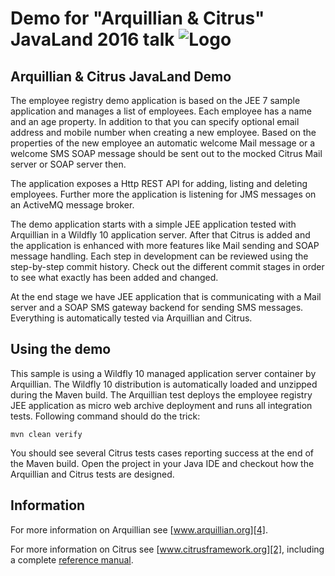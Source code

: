 Demo for "Arquillian &amp; Citrus" JavaLand 2016 talk ![Logo][1]
==============

Arquillian &amp; Citrus JavaLand Demo
---------

The employee registry demo application is based on the JEE 7 sample application and manages a list of employees. Each employee has a name and an age property. In addition to that you can
specify optional email address and mobile number when creating a new employee. Based on the properties of the new employee an automatic welcome Mail message or a welcome SMS SOAP message should 
be sent out to the mocked Citrus Mail server or SOAP server then.

The application exposes a Http REST API for adding, listing and deleting employees. Further more the application is listening for JMS messages on an ActiveMQ message broker.

The demo application starts with a simple JEE application tested with Arquillian in a Wildfly 10 application server. After that Citrus is added and the application is enhanced with more
features like Mail sending and SOAP message handling. Each step in development can be reviewed using the step-by-step commit history. Check out the different commit stages in order to see what 
exactly has been added and changed.

At the end stage we have JEE application that is communicating with a Mail server and a SOAP SMS gateway backend for sending SMS messages. Everything is automatically tested via Arquillian
and Citrus.

Using the demo
---------

This sample is using a Wildfly 10 managed application server container by Arquillian. The Wildfly 10 distribution is automatically loaded and unzipped during the Maven build.
The Arquillian test deploys the employee registry JEE application as micro web archive deployment and runs all integration tests. Following command should do the trick:

```
mvn clean verify
```

You should see several Citrus tests cases reporting success at the end of the Maven build. Open the project in your Java IDE and checkout how the Arquillian and Citrus tests are designed. 

Information
---------

For more information on Arquillian see [www.arquillian.org][4].

For more information on Citrus see [www.citrusframework.org][2], including
a complete [reference manual][3].

 [1]: http://www.citrusframework.org/images/brand_logo.png "Citrus"
 [2]: http://www.citrusframework.org
 [3]: http://www.citrusframework.org/reference/html/
 [4]: http://www.arquillian.org